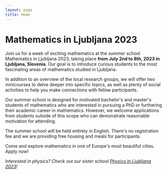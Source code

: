 ```yaml
---
layout: page
title: Home
---
```


# Mathematics in Ljubljana 2023

Join us for a week of exciting mathematics at the summer school Mathematics in Ljubljana 2023, taking place **from July 2nd to 8th, 2023 in Ljubljana, Slovenia**. Our goal is to introduce curious students to the most fascinating areas of mathematics studied in Ljubljana.

In addition to an overview of the local research groups, we will offer two minicourses to delve deeper into specific topics, as well as plenty of social activities to help you make connections with fellow participants.

Our summer school is designed for motivated bachelor's and master's students of mathematics who are interested in pursuing a PhD or furthering their academic career in mathematics. However, we welcome applications from students outside of this scope who can demonstrate reasonable motivation for attending.

The summer school will be held entirely in English. There's no registration fee and we are providing free housing and meals for participants. 

Come and explore mathematics in one of Europe's most beautiful cities. Apply now!


*Interested in physics? Check out our sister school [Physics in Ljubljana 2023](http://physicsinljubljana.fmf.uni-lj.si)!*
